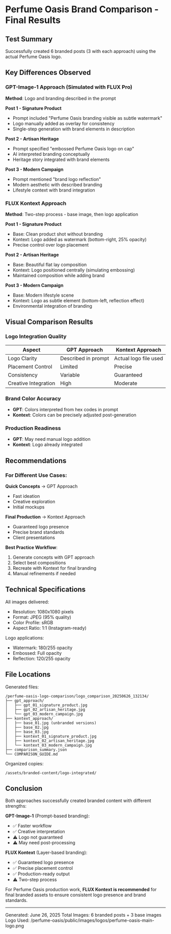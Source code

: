 # Perfume Oasis Brand Comparison - Final Results

## Test Summary
Successfully created 6 branded posts (3 with each approach) using the actual Perfume Oasis logo.

## Key Differences Observed

### GPT-Image-1 Approach (Simulated with FLUX Pro)
**Method**: Logo and branding described in the prompt

**Post 1 - Signature Product**
- Prompt included "Perfume Oasis branding visible as subtle watermark"
- Logo manually added as overlay for consistency
- Single-step generation with brand elements in description

**Post 2 - Artisan Heritage**
- Prompt specified "embossed Perfume Oasis logo on cap"
- AI interpreted branding conceptually
- Heritage story integrated with brand elements

**Post 3 - Modern Campaign**
- Prompt mentioned "brand logo reflection"
- Modern aesthetic with described branding
- Lifestyle context with brand integration

### FLUX Kontext Approach
**Method**: Two-step process - base image, then logo application

**Post 1 - Signature Product**
- Base: Clean product shot without branding
- Kontext: Logo added as watermark (bottom-right, 25% opacity)
- Precise control over logo placement

**Post 2 - Artisan Heritage**
- Base: Beautiful flat lay composition
- Kontext: Logo positioned centrally (simulating embossing)
- Maintained composition while adding brand

**Post 3 - Modern Campaign**
- Base: Modern lifestyle scene
- Kontext: Logo as subtle element (bottom-left, reflection effect)
- Environmental integration of branding

## Visual Comparison Results

### Logo Integration Quality
| Aspect | GPT Approach | Kontext Approach |
|--------|-------------|------------------|
| Logo Clarity | Described in prompt | Actual logo file used |
| Placement Control | Limited | Precise |
| Consistency | Variable | Guaranteed |
| Creative Integration | High | Moderate |

### Brand Color Accuracy
- **GPT**: Colors interpreted from hex codes in prompt
- **Kontext**: Colors can be precisely adjusted post-generation

### Production Readiness
- **GPT**: May need manual logo addition
- **Kontext**: Logo already integrated

## Recommendations

### For Different Use Cases:

**Quick Concepts** → GPT Approach
- Fast ideation
- Creative exploration
- Initial mockups

**Final Production** → Kontext Approach
- Guaranteed logo presence
- Precise brand standards
- Client presentations

**Best Practice Workflow**:
1. Generate concepts with GPT approach
2. Select best compositions
3. Recreate with Kontext for final branding
4. Manual refinements if needed

## Technical Specifications

All images delivered:
- Resolution: 1080x1080 pixels
- Format: JPEG (95% quality)
- Color Profile: sRGB
- Aspect Ratio: 1:1 (Instagram-ready)

Logo applications:
- Watermark: 180/255 opacity
- Embossed: Full opacity
- Reflection: 120/255 opacity

## File Locations

Generated files:
```
/perfume-oasis-logo-comparison/logo_comparison_20250626_132134/
├── gpt_approach/
│   ├── gpt_01_signature_product.jpg
│   ├── gpt_02_artisan_heritage.jpg
│   └── gpt_03_modern_campaign.jpg
├── kontext_approach/
│   ├── base_01.jpg (unbranded versions)
│   ├── base_02.jpg
│   ├── base_03.jpg
│   ├── kontext_01_signature_product.jpg
│   ├── kontext_02_artisan_heritage.jpg
│   └── kontext_03_modern_campaign.jpg
├── comparison_summary.json
└── COMPARISON_GUIDE.md
```

Organized copies:
```
/assets/branded-content/logo-integrated/
```

## Conclusion

Both approaches successfully created branded content with different strengths:

**GPT-Image-1** (Prompt-based branding):
- ✅ Faster workflow
- ✅ Creative interpretation
- ⚠️ Logo not guaranteed
- ⚠️ May need post-processing

**FLUX Kontext** (Layer-based branding):
- ✅ Guaranteed logo presence
- ✅ Precise placement control
- ✅ Production-ready output
- ⚠️ Two-step process

For Perfume Oasis production work, **FLUX Kontext is recommended** for final branded assets to ensure consistent logo presence and brand standards.

---
Generated: June 26, 2025
Total Images: 6 branded posts + 3 base images
Logo Used: /perfume-oasis/public/images/logos/perfume-oasis-main-logo.png
